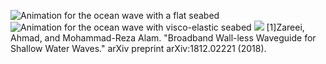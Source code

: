 ![Animation for the ocean wave with a flat seabed](https://github.com/KaiyuLi-1891/OceanWaveSimulation/blob/main/wave_flat_non.gif)
![Animation for the ocean wave with visco-elastic seabed](https://github.com/KaiyuLi-1891/OceanWaveSimulation/blob/main/wave_ve6.gif)
![](https://github.com/KaiyuLi-1891/OceanWaveSimulation/blob/main/Bending1.gif)
[1]Zareei, Ahmad, and Mohammad-Reza Alam. "Broadband Wall-less Waveguide for Shallow Water Waves." arXiv preprint arXiv:1812.02221 (2018).
